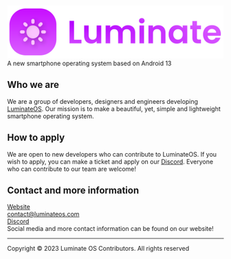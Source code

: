 ![LuminateOS Logo](/LuminateLogo.svg)
<br>
A new smartphone operating system based on Android 13

## Who we are
We are a group of developers, designers and engineers developing [LuminateOS](https://luminateos.com). Our mission is to make a beautiful, yet, simple and lightweight smartphone operating system.

## How to apply
We are open to new developers who can contribute to LuminateOS. If you wish to apply, you can make a ticket and apply on our [Discord](http://discord.luminateos.com). Everyone who can contribute to our team are welcome!

## Contact and more information
[Website](https://luminateos.com) <br>
contact@luminateos.com <br>
[Discord](http://discord.luminateos.com) <br>
Social media and more contact information can be found on our website!

---
Copyright © 2023 Luminate OS Contributors. All rights reserved
